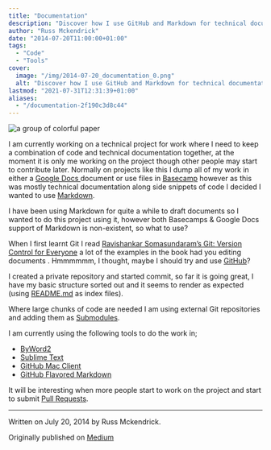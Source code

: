 ```yaml
---
title: "Documentation"
description: "Discover how I use GitHub and Markdown for technical documentation and code management, streamlining collaboration and version control in projects."
author: "Russ Mckendrick"
date: "2014-07-20T11:00:00+01:00"
tags:
  - "Code"
  - "Tools"
cover:
  image: "/img/2014-07-20_documentation_0.png"
  alt: "Discover how I use GitHub and Markdown for technical documentation and code management, streamlining collaboration and version control in projects."
lastmod: "2021-07-31T12:31:39+01:00"
aliases:
  - "/documentation-2f190c3d8c44"
---
```


![a group of colorful paper](/img/2014-07-20_documentation_0.png)

I am currently working on a technical project for work where I need to keep a combination of code and technical documentation together, at the moment it is only me working on the project though other people may start to contribute later. Normally on projects like this I dump all of my work in either a [Google Docs ](https://docs.google.com/)document or use files in [Basecamp](http://basecamp.com/) however as this was mostly technical documentation along side snippets of code I decided I wanted to use [Markdown](http://daringfireball.net/projects/markdown/).

I have been using Markdown for quite a while to draft documents so I wanted to do this project using it, however both Basecamps & Google Docs support of Markdown is non-existent, so what to use?

When I first learnt Git I read [Ravishankar Somasundaram’s Git: Version Control for Everyone](http://www.packtpub.com/git-version-control-for-everyone/book) a lot of the examples in the book had you editing documents . Hmmmmmm, I thought, maybe I should try and use [GitHub](https://github.com/)?

I created a private repository and started commit, so far it is going great, I have my basic structure sorted out and it seems to render as expected (using [README.md](https://github.com/russmckendrick/) as index files).

Where large chunks of code are needed I am using external Git repositories and adding them as [Submodules](http://git-scm.com/docs/git-submodule).

I am currently using the following tools to do the work in;

- [ByWord2](http://bywordapp.com/)
- [Sublime Text](http://www.sublimetext.com/)
- [GitHub Mac Client](https://mac.github.com/)
- [GitHub Flavored Markdown](https://help.github.com/articles/github-flavored-markdown)

It will be interesting when more people start to work on the project and start to submit [Pull Requests](https://help.github.com/articles/using-pull-requests).

* * *
Written on July 20, 2014 by Russ Mckendrick.

Originally published on [Medium](https://medium.com/@russmckendrick/documentation-2f190c3d8c44)
